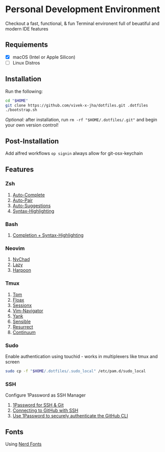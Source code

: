 # Personal Development Environment

Checkout a fast, functional, & fun Terminal environent full of beuatiful and modern IDE features

## Requiements

- [x] macOS (Intel or Apple Silicon)
- [ ] Linux Distros

## Installation

Run the following:

```sh
cd "$HOME"
git clone https://github.com/vivek-x-jha/dotfiles.git .dotfiles
./bootstrap.sh
```

*Optional:* after installation, run ```rm -rf "$HOME/.dotfiles/.git"``` and begin your own version control!

## Post-Installation

Add alfred workflows
```op signin```
always allow for git-osx-keychain


## Features

### Zsh

1. [Auto-Complete](https://github.com/marlonrichert/zsh-autocomplete)
1. [Auto-Pair](https://github.com/hlissner/zsh-autopair)
1. [Auto-Suggestions](https://github.com/zsh-users/zsh-autosuggestions)
1. [Syntax-Highlighting](https://github.com/zsh-users/zsh-autosuggestions)

### Bash

1. [Completion + Syntax-Highlighting](https://github.com/akinomyoga/ble.sh)

### Neovim

1. [NvChad](https://github.com/NvChad/NvChad)
1. [Lazy](https://www.github.com/folke/lazy.nvim)
1. [Harpoon](https://github.com/ThePrimeagen/harpoon/tree/harpoon2)

### Tmux

1. [Tpm](https://www.github.com/tmux-plugins/tpm)
1. [Floax](https://github.com/vivek-x-jha/tmux-floax)
1. [Sessionx](https://github.com/vivek-x-jha/tmux-sessionx)
1. [Vim-Navigator](https://github.com/vivek-x-jha/tmux-vim-navigator)
1. [Yank](https://github.com/tmux-plugins/tmux-yank)
1. [Sensible](https://github.com/tmux-plugins/tmux-sensible)
1. [Resurrect](https://github.com/tmux-plugins/tmux-resurrect)
1. [Continuum](https://github.com/tmux-plugins/tmux-continuum)

### Sudo

Enable authentication using touchid - works in multiplexers like tmux and screen

```sh
sudo cp -f "$HOME/.dotfiles/.sudo_local" /etc/pam.d/sudo_local
```

### SSH

Configure 1Password as SSH Manager

1. [1Password for SSH & Git](https://developer.1password.com/docs/ssh/get-started)
1. [Connecting to GitHub with SSH](https://docs.github.com/en/authentication/connecting-to-github-with-ssh)
1. [Use 1Password to securely authenticate the GitHub CLI](https://developer.1password.com/docs/cli/shell-plugins/github/)

## Fonts

Using [Nerd Fonts](https://www.nerdfonts.com/)
